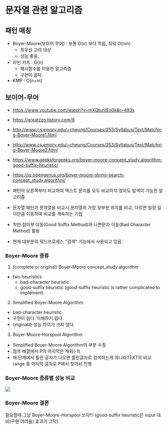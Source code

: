 
# 문자열 관련 알고리즘

## 패턴 매칭
- Boyer-Moore(보이어 무어) : 보통 O(n) 보다 적음, 최악 O(nm)
  - 최우선 고려 대상
  - 성능 좋음.
- 라빈 카프 : O(n)
  - 해시함수를 이용한 알고리즘
  - 구현이 쉽다.
- KMP : O(n+m)

## 보이어-무어
- https://www.youtube.com/watch?v=mXQtunIEo0k&t=493s
- https://greatzzo.tistory.com/8
- http://www.cs.emory.edu/~cheung/Courses/253/Syllabus/Text/Matching-Boyer-Moore1.html
- http://www.cs.emory.edu/~cheung/Courses/253/Syllabus/Text/Matching-Boyer-Moore2.html
- https://www.geeksforgeeks.org/boyer-moore-concept_study.algorithm-good-suffix-heuristic/
- https://iq.opengenus.org/boyer-moore-string-search-concept_study.algorithm/
  
- 패턴의 오른쪽부터 비교하여 텍스트 문자를 모두 비교하지 않아도 탐색이 가능한 알고리즘
- 문자열 패턴과 문자열을 비교시 문자열의 가장 뒷부분 위치를 비교, 
다르면 일정 길이만큼 이동하여 비교를 계속하는 기법

- 착한 접미부 이동(Good Suffix Method)와 나쁜문자 이동(Bad Character Method) 활용
- 현재 대부분의 워드프로세스 "검색" 기능에서 사용되고 있음.
  
### Boyer-Moore 종류
1. (complete or original) Boyer-Moore concept_study.algorithm
  - two heuristics
    - bad-character heuristic
    - good-suffix heuristic
      (good-suffix heuristic is rather complicated to implement)
2. Simplified Boyer-Moore Algorithm
  - bad-character heuristic
  - 구현이 쉽다. 이해하기 쉽다.
  - original과 성능 차이가 크지 않다.
3. Boyer-Moore-Horspool Algorithm
  - Simplified Boyer-Moore Algorithm의 부분 수정
  - 점프 배열에서 P의 마지막은 제외(-1)
  - 매 단계에서 틀린 글자가 나오면 틀린글자로 검색하는게 아니라TEXT의 비교 range 중 마지막 글자로 P에서 찾아서 진행



### Boyer-Moore 종류별 성능 비교

![](http://www.cs.emory.edu/~cheung/Courses/253/Syllabus/Text/FIGS/0/CompareAlgs.gif)


### Boyer-Moore 결론
필요할때 그냥 Boyer-Moore-Horspool 쓰자!!!
(good-suffix heuristic은 input 대비(구현 어려움) 효과가 그닥)